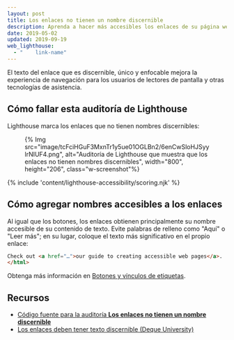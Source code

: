 ```yaml
---
layout: post
title: Los enlaces no tienen un nombre discernible
description: Aprenda a hacer más accesibles los enlaces de su página web al asegurar que tengan nombres que puedan ser interpretados por tecnologías de asistencia.
date: 2019-05-02
updated: 2019-09-19
web_lighthouse:
  - "    link-name"
---
```


El texto del enlace que es discernible, único y enfocable mejora la experiencia de navegación para los usuarios de lectores de pantalla y otras tecnologías de asistencia.

## Cómo fallar esta auditoría de Lighthouse

Lighthouse marca los enlaces que no tienen nombres discernibles:

<figure class="w-figure">{% Img src="image/tcFciHGuF3MxnTr1y5ue01OGLBn2/6enCwSloHJSyylrNIUF4.png", alt="Auditoría de Lighthouse que muestra que los enlaces no tienen nombres discernibles", width="800", height="206", class="w-screenshot"%}</figure>

{% include 'content/lighthouse-accessibility/scoring.njk' %}

## Cómo agregar nombres accesibles a los enlaces

Al igual que los botones, los enlaces obtienen principalmente su nombre accesible de su contenido de texto. Evite palabras de relleno como "Aquí" o "Leer más"; en su lugar, coloque el texto más significativo en el propio enlace:

```html
Check out <a href="…">our guide to creating accessible web pages</a>.
</html>
```

Obtenga más información en [Botones y vínculos de etiquetas](/labels-and-text-alternatives#label-buttons-and-links).

## Recursos

- [Código fuente para la auditoría **Los enlaces no tienen un nombre discernible**](https://github.com/GoogleChrome/lighthouse/blob/master/lighthouse-core/audits/accessibility/link-name.js)
- [Los enlaces deben tener texto discernible (Deque University)](https://dequeuniversity.com/rules/axe/3.3/link-name)
